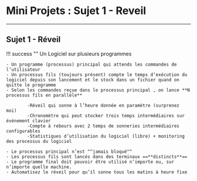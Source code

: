 # Mini Projets : Sujet 1 - Reveil

---

## Sujet 1 - Réveil

!!! success ""
    Un Logiciel sur plusieurs programmes

    - Un programme (processus) principal qui attends les commandes de l’utilisateur
    - Un processus fils (toujours présent) compte le temps d’exécution du logiciel depuis son lancement et le stock dans un fichier quand on quitte le programme
    - Selon les commandes reçue dans le processus principal , on lance **N processus fils en parallèle**

            -Réveil qui sonne à l’heure donnée en paramètre (surprenez moi)
            -Chronomètre qui peut stocker trois temps intermédiaires sur événement clavier
            -Compte à rebours avec 2 temps de sonneries intermédiaires configurables
            -Statistiques d’utilisation du logiciel (libre) + monitoring des processus du logiciel

    - Le processus principal n’est ^^jamais bloqué^^
    - Les processus fils sont lancés dans des terminaux ==**distincts**==
    - Le programme final doit pouvoir être utilisé n’importe ou, sur n’importe quelle machine.
    - Automatisez le réveil pour qu’il sonne tous les matins à heure fixe